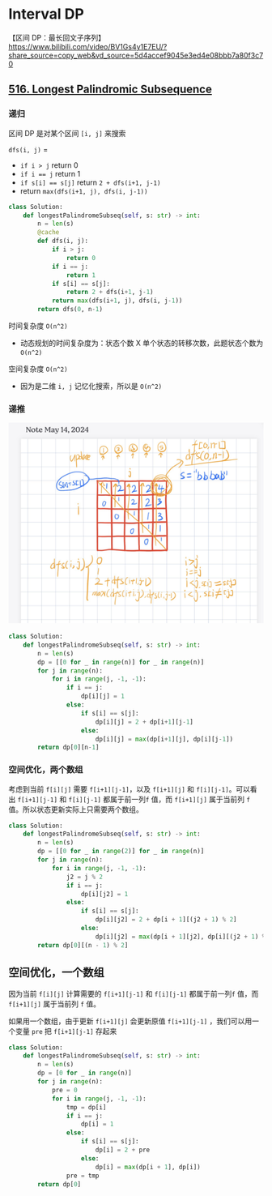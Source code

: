 



# Interval DP

【区间 DP：最长回文子序列】 https://www.bilibili.com/video/BV1Gs4y1E7EU/?share_source=copy_web&vd_source=5d4accef9045e3ed4e08bbb7a80f3c70

## [516. Longest Palindromic Subsequence](https://leetcode.cn/problems/longest-palindromic-subsequence/)

### 递归

区间 DP 是对某个区间 `[i, j]` 来搜索

`dfs(i, j)` =

- `if i > j` return 0
- `if i == j` return 1
- `if s[i] == s[j]` return `2 + dfs(i+1, j-1)`
- return `max(dfs(i+1, j), dfs(i, j-1))`

```python
class Solution:
    def longestPalindromeSubseq(self, s: str) -> int:
        n = len(s)
        @cache
        def dfs(i, j):
            if i > j:
                return 0
            if i == j: 
                return 1
            if s[i] == s[j]:
                return 2 + dfs(i+1, j-1)
            return max(dfs(i+1, j), dfs(i, j-1))
        return dfs(0, n-1)
```

时间复杂度 `O(n^2)`

- 动态规划的时间复杂度为：状态个数 X 单个状态的转移次数，此题状态个数为 `O(n^2)` 

空间复杂度 `O(n^2)`

- 因为是二维 `i, j` 记忆化搜索，所以是 `O(n^2)`

### 递推

![image-20240514014316409](./240512-dp-interval.assets/image-20240514014316409.png)

```python
class Solution:
    def longestPalindromeSubseq(self, s: str) -> int:
        n = len(s)
        dp = [[0 for _ in range(n)] for _ in range(n)]
        for j in range(n):
            for i in range(j, -1, -1):
                if i == j:
                    dp[i][j] = 1
                else: 
                    if s[i] == s[j]:
                        dp[i][j] = 2 + dp[i+1][j-1]
                    else:
                        dp[i][j] = max(dp[i+1][j], dp[i][j-1])
        return dp[0][n-1]
```

### 空间优化，两个数组

考虑到当前 `f[i][j]` 需要 `f[i+1][j-1]`，以及 `f[i+1][j]` 和 `f[i][j-1]`。可以看出  `f[i+1][j-1]` 和  `f[i][j-1]` 都属于前一列`f` 值，而  `f[i+1][j]` 属于当前列 `f` 值。所以状态更新实际上只需要两个数组。

```python
class Solution:
    def longestPalindromeSubseq(self, s: str) -> int:
        n = len(s)
        dp = [[0 for _ in range(2)] for _ in range(n)]
        for j in range(n):
            for i in range(j, -1, -1):
                j2 = j % 2
                if i == j:
                    dp[i][j2] = 1
                else:
                    if s[i] == s[j]:
                        dp[i][j2] = 2 + dp[i + 1][(j2 + 1) % 2]
                    else:
                        dp[i][j2] = max(dp[i + 1][j2], dp[i][(j2 + 1) % 2])
        return dp[0][(n - 1) % 2]
```

## 空间优化，一个数组

因为当前 `f[i][j]` 计算需要的  `f[i+1][j-1]` 和  `f[i][j-1]` 都属于前一列`f` 值，而  `f[i+1][j]` 属于当前列 `f` 值。

如果用一个数组，由于更新  `f[i+1][j]`  会更新原值  `f[i+1][j-1]` ，我们可以用一个变量 `pre` 把 `f[i+1][j-1]` 存起来

```python
class Solution:
    def longestPalindromeSubseq(self, s: str) -> int:
        n = len(s)
        dp = [0 for _ in range(n)]
        for j in range(n):
            pre = 0
            for i in range(j, -1, -1):
                tmp = dp[i]
                if i == j:
                    dp[i] = 1
                else:
                    if s[i] == s[j]:
                        dp[i] = 2 + pre
                    else:
                        dp[i] = max(dp[i + 1], dp[i])
                pre = tmp
        return dp[0]
```

